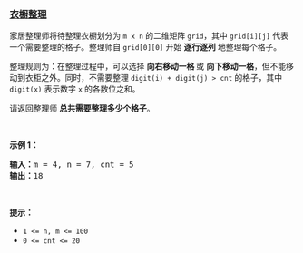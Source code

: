 ### [衣橱整理](https://leetcode-cn.com/problems/ji-qi-ren-de-yun-dong-fan-wei-lcof)

<p>家居整理师将待整理衣橱划分为 <code>m x n</code> 的二维矩阵 <code>grid</code>，其中 <code>grid[i][j]</code> 代表一个需要整理的格子。整理师自 <code>grid[0][0]</code> 开始 <strong>逐行逐列</strong> 地整理每个格子。</p>

<p>整理规则为：在整理过程中，可以选择&nbsp;<strong>向右移动一格&nbsp;</strong>或&nbsp;<strong>向下移动一格</strong>，但不能移动到衣柜之外。同时，不需要整理 <code>digit(i)&nbsp;+ digit(j)&nbsp;&gt; cnt</code> 的格子，其中 <code>digit(x)</code>&nbsp;表示数字&nbsp;<code>x</code> 的各数位之和。</p>

<p>请返回整理师&nbsp;<strong>总共需要整理多少个格子</strong>。</p>

<p>&nbsp;</p>

<p><strong>示例 1：</strong></p>

<pre>
<strong>输入：</strong>m = 4, n = 7, cnt = 5
<strong>输出：</strong>18
</pre>

<p>&nbsp;</p>

<p><strong>提示：</strong></p>

<ul>
	<li><code>1 &lt;= n, m &lt;= 100</code></li>
	<li><code>0 &lt;= cnt &lt;= 20</code></li>
</ul>

<p>&nbsp;</p>
